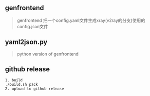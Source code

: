 ## genfrontend

> genfrontend 把一个config.yaml文件生成xray(v2ray的分支)使用的config.json文件

## yaml2json.py
> python version of genfrontend

## github release
```
1. build
./build.sh pack
2. upload to github release

```